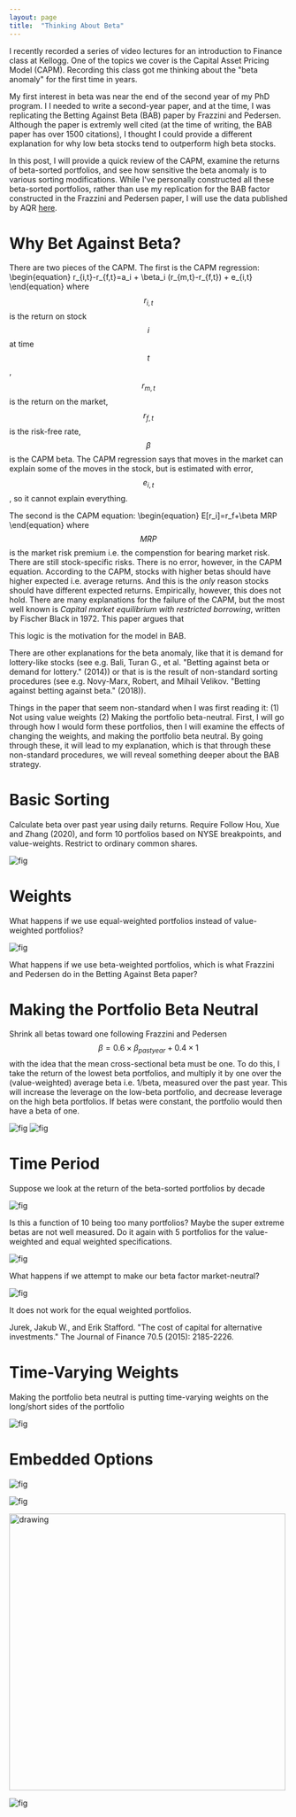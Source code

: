 ```yaml
---
layout: page
title:  "Thinking About Beta"
---
```


I recently recorded a series of video lectures for an introduction to Finance class at Kellogg.  One of the topics we cover is the Capital Asset Pricing Model (CAPM). Recording this class got me thinking about the "beta anomaly" for the first time in years.  

My first interest in beta was near the end of the second year of my PhD program.  I I needed to write a second-year paper, and at the time, I was replicating the Betting Against Beta (BAB) paper by Frazzini and Pedersen. Although the paper is extremly well cited (at the time of writing, the BAB paper has over 1500 citations), I thought I could provide a different explanation for why low beta stocks tend to outperform high beta stocks.

In this post, I will provide a quick review of the CAPM, examine the returns of beta-sorted portfolios, and see how sensitive the beta anomaly is to various sorting modifications.  While I've personally constructed all these beta-sorted portfolios, rather than use my replication for the BAB factor constructed in the Frazzini and Pedersen paper, I will use the data published by AQR <a href="https://www.aqr.com/Insights/Datasets/Betting-Against-Beta-Equity-Factors-Monthly" title="b1">here</a>.

# Why Bet Against Beta?

There are two pieces of the CAPM.  The first is the CAPM regression:
\begin{equation}
r_{i,t}-r_{f,t}=a_i + \beta_i (r_{m,t}-r_{f,t}) + e_{i,t}
\end{equation}
where $$r_{i,t}$$ is the return on stock $$i$$ at time $$t$$, $$r_{m,t}$$ is the return on the market, $$r_{f,t}$$ is the risk-free rate, $$\beta$$ is the CAPM beta. The CAPM regression says that moves in the market can explain some of the moves in the stock, but is estimated with error, $$e_{i,t}$$, so it cannot explain everything.  

The second is the CAPM equation:
\begin{equation}
E[r_i]=r_f+\beta MRP
\end{equation}
where $$MRP$$ is the market risk premium i.e. the compenstion for bearing market risk.  There are still stock-specific risks.  There is no error, however, in the CAPM equation.  According to the CAPM, stocks with higher betas should have higher expected i.e. average returns.  And this is the *only* reason stocks should have different expected returns.  Empirically, however, this does not hold. There are many explanations for the failure of the CAPM, but the most well known is *Capital market equilibrium with restricted borrowing*, written by Fischer Black in 1972.  This paper argues that 

This logic is the motivation for the model in BAB.

There are other explanations for the beta anomaly, like that it is demand for lottery-like stocks (see e.g.  Bali, Turan G., et al. "Betting against beta or demand for lottery." (2014)) or that is is the result of non-standard sorting procedures 
(see e.g. Novy-Marx, Robert, and Mihail Velikov. "Betting against betting against beta." (2018)). 

Things in the paper that seem non-standard when I was first reading it: (1) Not using value weights (2) Making the portfolio beta-neutral.  First, I will go through how I would form these portfolios, then I will examine the effects of changing the weights, and making the portfolio beta neutral.  By going through these, it will lead to my explanation, which is that through these non-standard procedures, we will reveal something deeper about the BAB strategy.

# Basic Sorting

Calculate beta over past year using daily returns.  Require 
Follow Hou, Xue and Zhang (2020), and form 10 portfolios based on NYSE breakpoints, and value-weights.  Restrict to ordinary common shares.

![fig](/Post_Images/6_5_2019/vwnolev.PNG)

# Weights

What happens if we use equal-weighted portfolios instead of value-weighted portfolios?

![fig](/Post_Images/6_5_2019/ewnolev.PNG)

What happens if we use beta-weighted portfolios, which is what Frazzini and Pedersen do in the Betting Against Beta paper?

# Making the Portfolio Beta Neutral 

Shrink all betas toward one following Frazzini and Pedersen $$ \beta=0.6 \times \beta_{past year}+0.4 \times 1$$ with the idea that the mean cross-sectional beta must be one.  To do this, I take the return of the lowest beta portfolios, and multiply it by one over the (value-weighted) average beta i.e. 1/beta, measured over the past year.  This will increase the leverage on the low-beta portfolio, and decrease leverage on the high beta portfolios.  If betas were constant, the portfolio would then have a beta of one.

![fig](/Post_Images/6_5_2019/vwlev.PNG)
![fig](/Post_Images/6_5_2019/ewlev.PNG)

# Time Period

Suppose we look at the return of the beta-sorted portfolios by decade

![fig](/Post_Images/6_5_2019/dec10.PNG)

Is this a function of 10 being too many portfolios? Maybe the super extreme betas are not well measured.  Do it again with 5 portfolios for the value-weighted and equal weighted specifications.

![fig](/Post_Images/6_5_2019/dec5.PNG)

What happens if we attempt to make our beta factor market-neutral?

![fig](/Post_Images/6_5_2019/dec10lev.PNG)

It does not work for the equal weighted portfolios.  

Jurek, Jakub W., and Erik Stafford. "The cost of capital for alternative investments." The Journal of Finance 70.5 (2015): 2185-2226.

# Time-Varying Weights

Making the portfolio beta neutral is putting time-varying weights on the long/short sides of the portfolio 

![fig](/Post_Images/6_5_2019/leverage.PNG)

# Embedded Options

![fig](/Post_Images/6_5_2019/fignolev.png)

![fig](/Post_Images/6_5_2019/figlev.png)

<img src="/Post_Images/6_5_2019/vwzoomin.png" alt="drawing" width="500"/>


![fig](/Post_Images/6_5_2019/ls.png)
